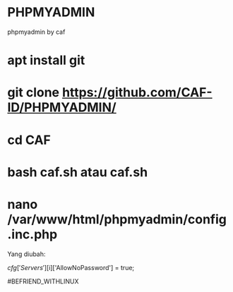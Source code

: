 # PHPMYADMIN





phpmyadmin by caf


# apt  install git
# git clone https://github.com/CAF-ID/PHPMYADMIN/
# cd CAF
# bash caf.sh atau caf.sh
# nano /var/www/html/phpmyadmin/config.inc.php

Yang diubah:

$cfg['Servers'][$i]['AllowNoPassword'] = true;



#BEFRIEND_WITHLINUX

